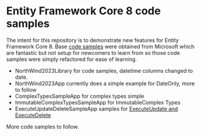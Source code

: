 # Entity Framework Core 8 code samples

The intent for this repository is to demonstrate new features for Entity Framework Core 8. Base [code samples](https://github.com/dotnet/EntityFramework.Docs/tree/main/samples/core/Miscellaneous/NewInEFCore8) were obtained from Microsoft which are fantastic but not setup for newcomers to learn from so those code samples were simply refactored for ease of learning.

- NorthWind2023Library for code samples, datetime columns changed to date.
- NorthWind2023App currently does a simple example for DateOnly, more to follow
- ComplexTypesSampleApp for complex types simple
- ImmutableComplexTypesSampleApp for ImmutableComplex Types
- ExecuteUpdateDeleteSampleApp samples for [ExecuteUpdate and ExecuteDelete](https://learn.microsoft.com/en-us/ef/core/saving/execute-insert-update-delete)

More code samples to follow.